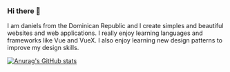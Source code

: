 ### Hi there 👋

I am daniels from the Dominican Republic and I create simples and beautiful websites and web applications. I really enjoy learning languages and frameworks like Vue and VueX. I also enjoy learning new design patterns to improve my design skills.

[![Anurag's GitHub stats](https://github-readme-stats.vercel.app/api?username=Daniels)](https://github.com/anuraghazra/github-readme-stats)
